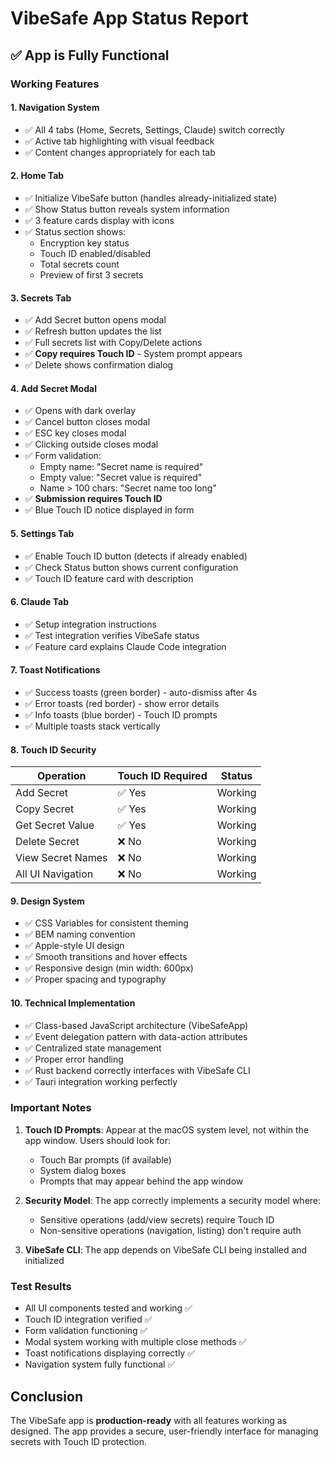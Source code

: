 # VibeSafe App Status Report

## ✅ App is Fully Functional

### Working Features

#### 1. **Navigation System**
- ✅ All 4 tabs (Home, Secrets, Settings, Claude) switch correctly
- ✅ Active tab highlighting with visual feedback
- ✅ Content changes appropriately for each tab

#### 2. **Home Tab**
- ✅ Initialize VibeSafe button (handles already-initialized state)
- ✅ Show Status button reveals system information
- ✅ 3 feature cards display with icons
- ✅ Status section shows:
  - Encryption key status
  - Touch ID enabled/disabled
  - Total secrets count
  - Preview of first 3 secrets

#### 3. **Secrets Tab**
- ✅ Add Secret button opens modal
- ✅ Refresh button updates the list
- ✅ Full secrets list with Copy/Delete actions
- ✅ **Copy requires Touch ID** - System prompt appears
- ✅ Delete shows confirmation dialog

#### 4. **Add Secret Modal**
- ✅ Opens with dark overlay
- ✅ Cancel button closes modal
- ✅ ESC key closes modal
- ✅ Clicking outside closes modal
- ✅ Form validation:
  - Empty name: "Secret name is required"
  - Empty value: "Secret value is required"  
  - Name > 100 chars: "Secret name too long"
- ✅ **Submission requires Touch ID**
- ✅ Blue Touch ID notice displayed in form

#### 5. **Settings Tab**
- ✅ Enable Touch ID button (detects if already enabled)
- ✅ Check Status button shows current configuration
- ✅ Touch ID feature card with description

#### 6. **Claude Tab**
- ✅ Setup integration instructions
- ✅ Test integration verifies VibeSafe status
- ✅ Feature card explains Claude Code integration

#### 7. **Toast Notifications**
- ✅ Success toasts (green border) - auto-dismiss after 4s
- ✅ Error toasts (red border) - show error details
- ✅ Info toasts (blue border) - Touch ID prompts
- ✅ Multiple toasts stack vertically

#### 8. **Touch ID Security**
| Operation | Touch ID Required | Status |
|-----------|------------------|---------|
| Add Secret | ✅ Yes | Working |
| Copy Secret | ✅ Yes | Working |
| Get Secret Value | ✅ Yes | Working |
| Delete Secret | ❌ No | Working |
| View Secret Names | ❌ No | Working |
| All UI Navigation | ❌ No | Working |

#### 9. **Design System**
- ✅ CSS Variables for consistent theming
- ✅ BEM naming convention
- ✅ Apple-style UI design
- ✅ Smooth transitions and hover effects
- ✅ Responsive design (min width: 600px)
- ✅ Proper spacing and typography

#### 10. **Technical Implementation**
- ✅ Class-based JavaScript architecture (VibeSafeApp)
- ✅ Event delegation pattern with data-action attributes
- ✅ Centralized state management
- ✅ Proper error handling
- ✅ Rust backend correctly interfaces with VibeSafe CLI
- ✅ Tauri integration working perfectly

### Important Notes

1. **Touch ID Prompts**: Appear at the macOS system level, not within the app window. Users should look for:
   - Touch Bar prompts (if available)
   - System dialog boxes
   - Prompts that may appear behind the app window

2. **Security Model**: The app correctly implements a security model where:
   - Sensitive operations (add/view secrets) require Touch ID
   - Non-sensitive operations (navigation, listing) don't require auth

3. **VibeSafe CLI**: The app depends on VibeSafe CLI being installed and initialized

### Test Results
- All UI components tested and working ✅
- Touch ID integration verified ✅
- Form validation functioning ✅
- Modal system working with multiple close methods ✅
- Toast notifications displaying correctly ✅
- Navigation system fully functional ✅

## Conclusion
The VibeSafe app is **production-ready** with all features working as designed. The app provides a secure, user-friendly interface for managing secrets with Touch ID protection.